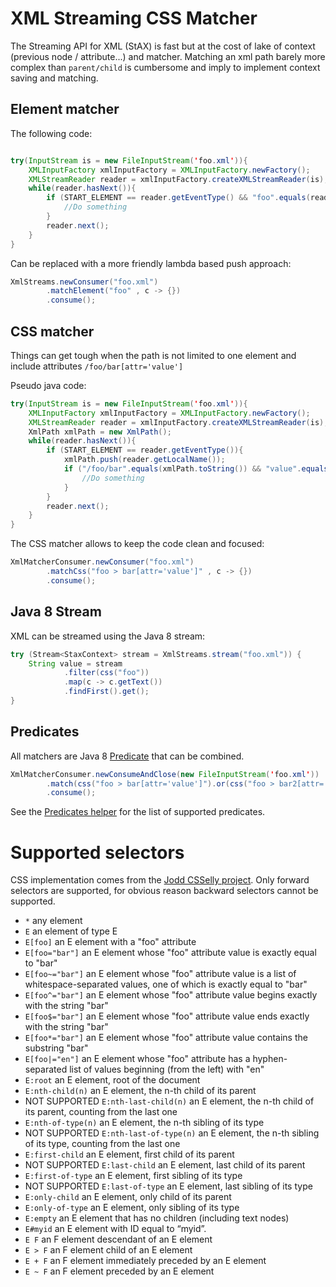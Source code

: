 XML Streaming CSS Matcher
==================

The Streaming API for XML (StAX) is fast but at the cost of lake of context (previous node / attribute...) and matcher. 
Matching an xml path barely more complex than `parent/child` is cumbersome and imply to implement context saving and matching. 



Element matcher
------------------

The following code:

```java

try(InputStream is = new FileInputStream('foo.xml')){
    XMLInputFactory xmlInputFactory = XMLInputFactory.newFactory();
    XMLStreamReader reader = xmlInputFactory.createXMLStreamReader(is);
    while(reader.hasNext()){
        if (START_ELEMENT == reader.getEventType() && "foo".equals(reader.getLocalName())){
            //Do something
        }
        reader.next();
    }
}
```

Can be replaced with a more friendly lambda based push approach:

```java
XmlStreams.newConsumer("foo.xml")
        .matchElement("foo" , c -> {})
        .consume();
```


CSS matcher
------------------

Things can get tough when the path is not limited to one element and include attributes `/foo/bar[attr='value']`

Pseudo java code:

```java
try(InputStream is = new FileInputStream('foo.xml')){
    XMLInputFactory xmlInputFactory = XMLInputFactory.newFactory();
    XMLStreamReader reader = xmlInputFactory.createXMLStreamReader(is);
    XmlPath xmlPath = new XmlPath();
    while(reader.hasNext()){
        if (START_ELEMENT == reader.getEventType()){
            xmlPath.push(reader.getLocalName());
            if ("/foo/bar".equals(xmlPath.toString()) && "value".equals(reader.getAttributeValue(null, "attr"))) {
                //Do something
            }
        }
        reader.next();
    }
}
```

The CSS matcher allows to keep the code clean and focused:

```java
XmlMatcherConsumer.newConsumer("foo.xml")
        .matchCss("foo > bar[attr='value']" , c -> {})
        .consume();
```



Java 8 Stream
----------------------------------------

XML can be streamed using the Java 8 stream:

```java
try (Stream<StaxContext> stream = XmlStreams.stream("foo.xml")) {
    String value = stream
            .filter(css("foo"))
            .map(c -> c.getText())
            .findFirst().get();
}
```


Predicates
------------------

All matchers are Java 8 [Predicate](https://docs.oracle.com/javase/8/docs/api/java/util/function/Predicate.html) that can be combined.


```java
XmlMatcherConsumer.newConsumeAndClose(new FileInputStream('foo.xml'))
        .match(css("foo > bar[attr='value']").or(css("foo > bar2[attr='value']")), c -> {})
        .consume();
```

See the [Predicates helper](org/nlab/xml/stream/predicate/Predicates.java) for the list of supported predicates.

Supported selectors 
=========================

CSS implementation comes from the [Jodd CSSelly project](http://jodd.org/doc/csselly/). 
Only forward selectors are supported, for obvious reason backward selectors cannot be supported.


* `*` any element
* `E` an element of type E
* `E[foo]` an E element with a "foo" attribute
* `E[foo="bar"]` an E element whose "foo" attribute value is exactly equal to "bar"
* `E[foo~="bar"]` an E element whose "foo" attribute value is a list of whitespace-separated values, one of which is exactly equal to "bar"
* `E[foo^="bar"]` an E element whose "foo" attribute value begins exactly with the string "bar"
* `E[foo$="bar"]` an E element whose "foo" attribute value ends exactly with the string "bar"
* `E[foo*="bar"]` an E element whose "foo" attribute value contains the substring "bar"
* `E[foo|="en"]` an E element whose "foo" attribute has a hyphen-separated list of values beginning (from the left) with "en"
* `E:root` an E element, root of the document
* `E:nth-child(n)` an E element, the n-th child of its parent
* NOT SUPPORTED `E:nth-last-child(n)` an E element, the n-th child of its parent, counting from the last one
* `E:nth-of-type(n)` an E element, the n-th sibling of its type
* NOT SUPPORTED `E:nth-last-of-type(n)` an E element, the n-th sibling of its type, counting from the last one
* `E:first-child` an E element, first child of its parent
* NOT SUPPORTED `E:last-child` an E element, last child of its parent
* `E:first-of-type` an E element, first sibling of its type
* NOT SUPPORTED `E:last-of-type` an E element, last sibling of its type
* `E:only-child` an E element, only child of its parent
* `E:only-of-type` an E element, only sibling of its type
* `E:empty` an E element that has no children (including text nodes)
* `E#myid` an E element with ID equal to “myid”.
* `E F` an F element descendant of an E element
* `E > F` an F element child of an E element
* `E + F` an F element immediately preceded by an E element
* `E ~ F` an F element preceded by an E element

